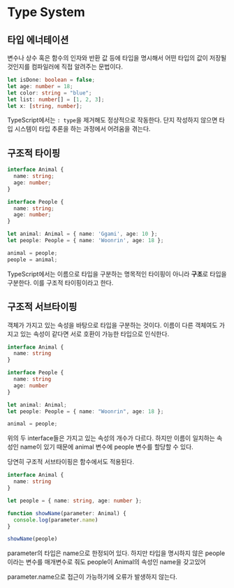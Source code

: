 # Type System

## 타입 에너테이션
변수나 상수 혹은 함수의 인자와 반환 값 등에 타입을 명시해서 어떤 타입의 값이 저장될 것인지를 컴파일러에 직접 알려주는 문법이다.
```ts
let isDone: boolean = false;
let age: number = 18;
let color: string = "blue";
let list: number[] = [1, 2, 3];
let x: [string, number];
```
TypeScript에서는 `: type`을 제거해도 정상적으로 작동한다. 단지 작성하지 않으면 타입 시스템이 타입 추론을 하는 과정에서 어려움을 겪는다.

## 구조적 타이핑
```ts
interface Animal {
  name: string;
  age: number;
}

interface People {
  name: string;
  age: number;
}

let animal: Animal = { name: 'Ggami', age: 10 };
let people: People = { name: 'Woonrin', age: 18 };

animal = people;
people = animal;
```
TypeScript에서는 이름으로 타입을 구분하는 명목적인 타이핑이 아니라 **구조**로 타입을 구분한다. 이를 구조적 타이핑이라고 한다.

## 구조적 서브타이핑
객체가 가지고 있는 속성을 바탕으로 타입을 구분하는 것이다. 이름이 다른 객체여도 가지고 있는 속성이 같다면 서로 호환이 가능한 타입으로 인식한다.
```ts
interface Animal {
  name: string
}

interface People {
  name: string
  age: number
}

let animal: Animal;
let people: People = { name: "Woonrin", age: 18 };

animal = people;
```
위의 두 interface들은 가지고 있는 속성의 개수가 다르다. 하지만 이름이 일치하는 속성인 name이 있기 때문에 animal 변수에 people 변수를 할당할 수 있다.

당연히 구조적 서브타이핑은 함수에서도 적용된다.
```ts
interface Animal {
  name: string
}

let people = { name: string, age: number };

function showName(parameter: Animal) {
  console.log(parameter.name)
}

showName(people)
```
parameter의 타입은 name으로 한정되어 있다. 하지만 타입을 명시하지 않은 people이라는 변수를 매개변수로 줘도 people이 Animal의 속성인 name을 갖고있어

parameter.name으로 접근이 가능하기에 오류가 발생하지 않는다.
